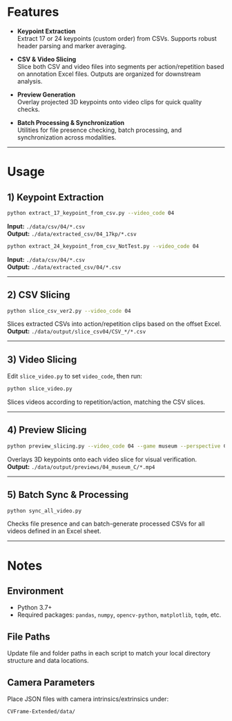 # Features

- **Keypoint Extraction**  
  Extract 17 or 24 keypoints (custom order) from CSVs. Supports robust header parsing and marker averaging.

- **CSV & Video Slicing**  
  Slice both CSV and video files into segments per action/repetition based on annotation Excel files. Outputs are organized for downstream analysis.

- **Preview Generation**  
  Overlay projected 3D keypoints onto video clips for quick quality checks.

- **Batch Processing & Synchronization**  
  Utilities for file presence checking, batch processing, and synchronization across modalities.

---

# Usage

## 1) Keypoint Extraction

```bash
python extract_17_keypoint_from_csv.py --video_code 04
```

**Input:** `./data/csv/04/*.csv`  
**Output:** `./data/extracted_csv/04_17kp/*.csv`

```bash
python extract_24_keypoint_from_csv_NotTest.py --video_code 04
```

**Input:** `./data/csv/04/*.csv`  
**Output:** `./data/extracted_csv/04/*.csv`

---

## 2) CSV Slicing

```bash
python slice_csv_ver2.py --video_code 04
```

Slices extracted CSVs into action/repetition clips based on the offset Excel.  
**Output:** `./data/output/slice_csv04/CSV_*/*.csv`

---

## 3) Video Slicing

Edit `slice_video.py` to set `video_code`, then run:

```bash
python slice_video.py
```

Slices videos according to repetition/action, matching the CSV slices.

---

## 4) Preview Slicing

```bash
python preview_slicing.py --video_code 04 --game museum --perspective C
```

Overlays 3D keypoints onto each video slice for visual verification.  
**Output:** `./data/output/previews/04_museum_C/*.mp4`

---

## 5) Batch Sync & Processing

```bash
python sync_all_video.py
```

Checks file presence and can batch-generate processed CSVs for all videos defined in an Excel sheet.

---

# Notes

## Environment

- Python 3.7+  
- Required packages: `pandas`, `numpy`, `opencv-python`, `matplotlib`, `tqdm`, etc.


## File Paths

Update file and folder paths in each script to match your local directory structure and data locations.

## Camera Parameters

Place JSON files with camera intrinsics/extrinsics under:
```
CVFrame-Extended/data/
```